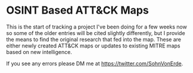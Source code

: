 # OSINT Based ATT&CK Maps

This is the start of tracking a project I've been doing for a few weeks now so some of the older entries will be cited slightly differently, but I provide the means to find the original research that fed into the map. These are either newly created ATT&CK maps or updates to existing MITRE maps based on new intelligence. 

If you see any errors please DM me at https://twitter.com/SohnVonErde. 

